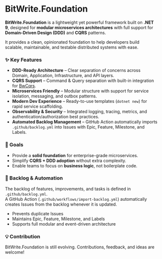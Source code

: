 # BitWrite.Foundation

**BitWrite.Foundation** is a lightweight yet powerful framework built on **.NET 9**, designed for **modular microservices architectures** with full support for **Domain-Driven Design (DDD)** and **CQRS** patterns.

It provides a clean, opinionated foundation to help developers build scalable, maintainable, and testable distributed systems with ease.

### ✨ Key Features

* **DDD-Ready Architecture** – Clear separation of concerns across Domain, Application, Infrastructure, and API layers.
* **CQRS Support** – Command & Query separation with built-in integration for [BwCqrs](https://github.com/MeysamS/BwCqrs).
* **Microservices Friendly** – Modular structure with support for service isolation, messaging, and outbox patterns.
* **Modern Dev Experience** – Ready-to-use templates (`dotnet new`) for rapid service scaffolding.
* **Observability & Security** – Integrated logging, tracing, metrics, and authentication/authorization best practices.
* **Automated Backlog Management** – GitHub Action automatically imports `.github/backlog.yml` into Issues with Epic, Feature, Milestone, and Labels.

### 🚀 Goals

* Provide a **solid foundation** for enterprise-grade microservices.
* Simplify **CQRS + DDD adoption** without extra complexity.
* Enable teams to focus on **business logic**, not boilerplate code.

### 📂 Backlog & Automation

The backlog of features, improvements, and tasks is defined in `.github/backlog.yml`.  
A GitHub Action (`.github/workflows/import-backlog.yml`) automatically creates Issues from the backlog whenever it is updated.  
- Prevents duplicate Issues
- Maintains Epic, Feature, Milestone, and Labels
- Supports full modular and event-driven architecture

### 💡 Contribution

BitWrite.Foundation is still evolving. Contributions, feedback, and ideas are welcome!
